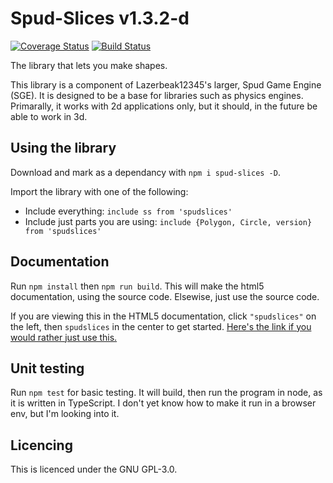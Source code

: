 # Spud-Slices v1.3.2-d

[![Coverage Status](https://coveralls.io/repos/github/spud-game-engine/spud-slices/badge.svg?branch=master)](https://coveralls.io/github/spud-game-engine/spud-slices?branch=master)
[![Build Status](https://travis-ci.org/spud-game-engine/spud-slices.svg?branch=master)](https://travis-ci.org/spud-game-engine/spud-slices)

The library that lets you make shapes.

This library is a component of Lazerbeak12345's larger, Spud Game Engine (SGE).
It is designed to be a base for libraries such as physics engines. Primarally,
it works with 2d applications only, but it should, in the future be able to work
in 3d.

## Using the library

Download and mark as a dependancy with `npm i spud-slices -D`.

<!--Right now, ss depends on tslib, as I plans on using tslib in all of my SGE
components. (NOT TRUE RIGHT NOW: I'll need to look into it)-->

Import the library with one of the following:

* Include everything: `include ss from 'spudslices'`
* Include just parts you are using:
  `include {Polygon, Circle, version} from 'spudslices'`

## Documentation

Run `npm install` then `npm run build`. This will make the html5 documentation,
using the source code. Elsewise, just use the source code.

If you are viewing this in the HTML5 documentation, click `"spudslices"` on the
left, then `spudslices` in the center to get started. [Here's the link if you
would rather just use this.](modules/_spudslices_.spudslices.html)

## Unit testing

Run `npm test` for basic testing. It will build, then run the program in node,
as it is written in TypeScript. I don't yet know how to make it run in a browser
env, but I'm looking into it.

## Licencing

This is licenced under the GNU GPL-3.0.
